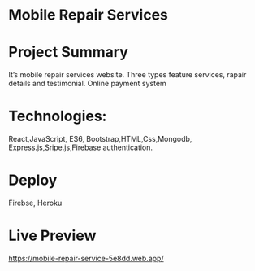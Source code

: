 # Mobile Repair Services
# Project Summary
It’s mobile repair services website.
Three types feature services, rapair details and testimonial.
Online payment system

# Technologies:
React,JavaScript, ES6, Bootstrap,HTML,Css,Mongodb, Express.js,Sripe.js,Firebase authentication.

# Deploy
Firebse, Heroku
# Live Preview
https://mobile-repair-service-5e8dd.web.app/
